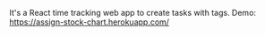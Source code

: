 It's a React time tracking web app to create tasks with tags.
Demo: https://assign-stock-chart.herokuapp.com/
